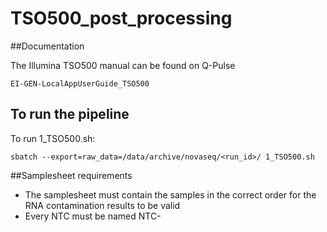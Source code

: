 # TSO500_post_processing


##Documentation

The Illumina TSO500 manual can be found on Q-Pulse 

`EI-GEN-LocalAppUserGuide_TSO500`

## To run the pipeline

To run 1_TSO500.sh:

`sbatch --export=raw_data=/data/archive/novaseq/<run_id>/ 1_TSO500.sh` 

##Samplesheet requirements
* The samplesheet must contain the samples in the correct order for the RNA contamination results to be valid
* Every NTC must be named NTC-<worksheetid> 
